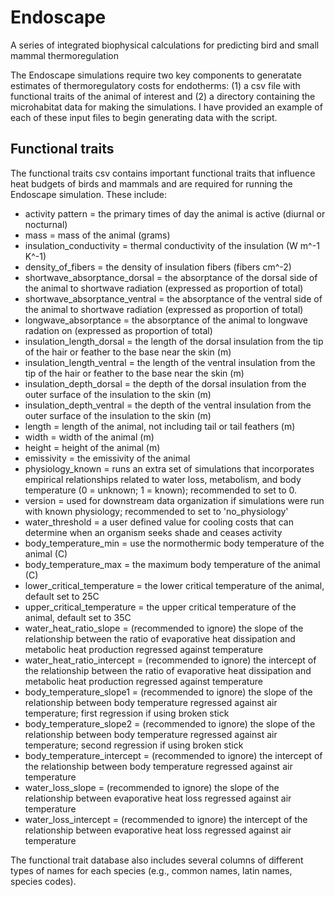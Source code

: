 # Endoscape
A series of integrated biophysical calculations for predicting bird and small mammal thermoregulation

The Endoscape simulations require two key components to generatate estimates of thermoregulatory costs for endotherms: (1) a csv file with functional traits of the animal of interest and (2) a directory containing the microhabitat data for making the simulations. I have provided an example of each of these input files to begin generating data with the script.

## Functional traits
The functional traits csv contains  important functional traits that influence heat budgets of birds and mammals and are required for running the Endoscape simulation. These include:

- activity pattern = the primary times of day the animal is active (diurnal or nocturnal)
- mass = mass of the animal (grams)
- insulation_conductivity = thermal conductivity of the insulation (W m^-1 K^-1)
- density_of_fibers = the density of insulation fibers (fibers cm^-2)
- shortwave_absorptance_dorsal = the absorptance of the dorsal side of the animal to shortwave radiation (expressed as proportion of total)
- shortwave_absorptance_ventral = the absorptance of the ventral side of the animal to shortwave radiation (expressed as proportion of total)
- longwave_absorptance = the absorptance of the animal to longwave radation on (expressed as proportion of total)
- insulation_length_dorsal = the length of the dorsal insulation from the tip of the hair or feather to the base near the skin (m)
- insulation_length_ventral = the length of the ventral insulation from the tip of the hair or feather to the base near the skin (m)
- insulation_depth_dorsal = the depth of the dorsal insulation from the outer surface of the insulation to the skin (m)
- insulation_depth_ventral = the depth of the ventral insulation from the outer surface of the insulation to the skin (m)
- length = length of the animal, not including tail or tail feathers (m)
- width = width of the animal (m)
- height = height of the animal (m)
- emissivity = the emissivity of the animal
- physiology_known = runs an extra set of simulations that incorporates empirical relationships related to water loss, metabolism, and body temperature (0 = unknown; 1 = known); recommended to set to 0.
- version = used for downstream data organization if simulations were run with known physiology; recommended to set to 'no_physiology'
- water_threshold = a user defined value for cooling costs that can determine when an organism seeks shade and ceases activity
- body_temperature_min = use the normothermic body temperature of the animal (C)
- body_temperature_max  = the maximum body temperature of the animal (C)
- lower_critical_temperature = the lower critical temperature of the animal, default set to 25C
- upper_critical_temperature = the upper critical temperature of the animal, default set to 35C
- water_heat_ratio_slope = (recommended to ignore) the slope of the relationship between the ratio of evaporative heat dissipation and metabolic heat production regressed against temperature 
- water_heat_ratio_intercept = (recommended to ignore) the intercept of the relationship between the ratio of evaporative heat dissipation and metabolic heat production regressed against temperature
- body_temperature_slope1 = (recommended to ignore) the slope of the relationship between body temperature regressed against air temperature; first regression if using broken stick
- body_temperature_slope2 = (recommended to ignore) the slope of the relationship between body temperature regressed against air temperature; second regression if using broken stick
- body_temperature_intercept = (recommended to ignore) the intercept of the relationship between body temperature regressed against air temperature
- water_loss_slope = (recommended to ignore) the slope of the relationship between evaporative heat loss regressed against air temperature
- water_loss_intercept = (recommended to ignore) the intercept of the relationship between evaporative heat loss regressed against air temperature

The functional trait database also includes several columns of different types of names for each species (e.g., common names, latin names, species codes).
